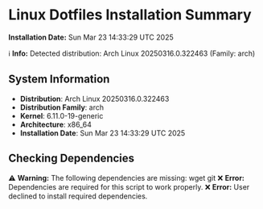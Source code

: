 # Linux Dotfiles Installation Summary

**Installation Date:** Sun Mar 23 14:33:29 UTC 2025

ℹ️ **Info:** Detected distribution: Arch Linux 20250316.0.322463 (Family: arch)
## System Information
- **Distribution**: Arch Linux 20250316.0.322463
- **Distribution Family**: arch
- **Kernel**: 6.11.0-19-generic
- **Architecture**: x86_64
- **Installation Date**: Sun Mar 23 14:33:29 UTC 2025

## Checking Dependencies
⚠️ **Warning:** The following dependencies are missing: wget git
❌ **Error:** Dependencies are required for this script to work properly.
❌ **Error:** User declined to install required dependencies.
